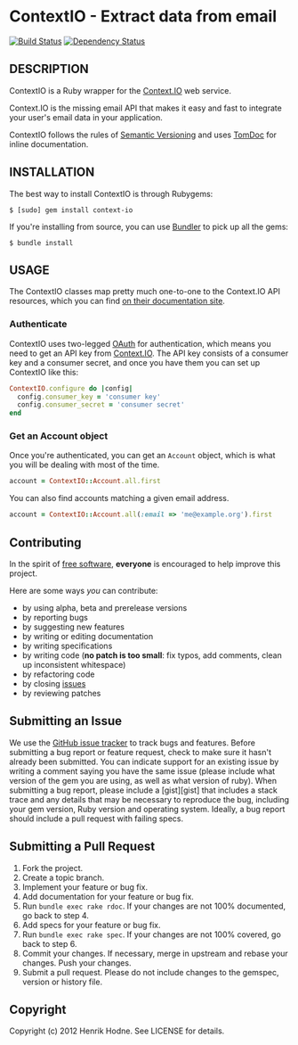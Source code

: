 ContextIO - Extract data from email
===================================

[![Build Status](https://secure.travis-ci.org/dvyjones/context-io.png)](http://travis-ci.org/dvyjones/context-io)
[![Dependency Status](https://gemnasium.com/dvyjones/context-io.png)](https://gemnasium.com/dvyjones/context-io)

## DESCRIPTION

ContextIO is a Ruby wrapper for the [Context.IO][contextio] web service.

Context.IO is the missing email API that makes it easy and fast
to integrate your user's email data in your application.

ContextIO follows the rules of [Semantic Versioning][semver] and uses
[TomDoc][tomdoc] for inline documentation.

[contextio]: http://context.io
[semver]: http://semver.org
[tomdoc]: http://tomdoc.org


## INSTALLATION

The best way to install ContextIO is through Rubygems:

    $ [sudo] gem install context-io

If you're installing from source, you can use [Bundler][bundler] to pick up all
the gems:

    $ bundle install

[bundler]: http://gembundler.org

## USAGE

The ContextIO classes map pretty much one-to-one to the Context.IO API
resources, which you can find [on their documentation site][contextiodocs].

[contextiodocs]: http://context.io/docs/2.0

### Authenticate

ContextIO uses two-legged [OAuth][oauth] for authentication, which means you
need to get an API key from [Context.IO][contextio]. The API key consists of a
consumer key and a consumer secret, and once you have them you can set up
ContextIO like this:

```ruby
ContextIO.configure do |config|
  config.consumer_key = 'consumer key'
  config.consumer_secret = 'consumer secret'
end
```

[oauth]: http://oauth.net/

### Get an Account object

Once you're authenticated, you can get an `Account` object, which is what you
will be dealing with most of the time.

```ruby
account = ContextIO::Account.all.first
```

You can also find accounts matching a given email address.

```ruby
account = ContextIO::Account.all(:email => 'me@example.org').first
```

Contributing
------------

In the spirit of [free software][free-sw], **everyone** is encouraged to help
improve this project.

Here are some ways *you* can contribute:

* by using alpha, beta and prerelease versions
* by reporting bugs
* by suggesting new features
* by writing or editing documentation
* by writing specifications
* by writing code (**no patch is too small**: fix typos, add comments, clean up
  inconsistent whitespace)
* by refactoring code
* by closing [issues][issues]
* by reviewing patches

Submitting an Issue
-------------------

We use the [GitHub issue tracker][issues] to track bugs and features. Before
submitting a bug report or feature request, check to make sure it hasn't
already been submitted. You can indicate support for an existing issue by
writing a comment saying you have the same issue (please include what version
of the gem you are using, as well as what version of ruby). When submitting a
bug report, please include a [gist][gist] that includes a stack trace and any
details that may be necessary to reproduce the bug, including your gem version,
Ruby version and operating system. Ideally, a bug report should include a pull
request with failing specs.

Submitting a Pull Request
-------------------------

1. Fork the project.
2. Create a topic branch.
3. Implement your feature or bug fix.
4. Add documentation for your feature or bug fix.
5. Run `bundle exec rake rdoc`. If your changes are not 100% documented, go
   back to step 4.
6. Add specs for your feature or bug fix.
7. Run `bundle exec rake spec`. If your changes are not 100% covered, go back
   to step 6.
8. Commit your changes. If necessary, merge in upstream and rebase your
   changes. Push your changes.
9. Submit a pull request. Please do not include changes to the gemspec,
   version or history file.

[free-sw]: http://www.gnu.org/philosophy/free-sw.html
[issues]: https://github.com/dvyjones/context-io/issues


Copyright
---------

Copyright (c) 2012 Henrik Hodne. See LICENSE for details.
